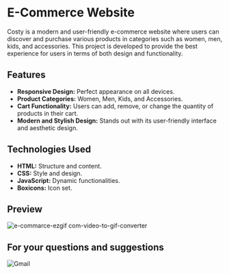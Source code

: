 #  E-Commerce Website

Costy is a modern and user-friendly e-commerce website where users can discover and purchase various products in categories such as women, men, kids, and accessories. This project is developed to provide the best experience for users in terms of both design and functionality.

## Features

- **Responsive Design:** Perfect appearance on all devices.
- **Product Categories:** Women, Men, Kids, and Accessories.
- **Cart Functionality:** Users can add, remove, or change the quantity of products in their cart.
- **Modern and Stylish Design:** Stands out with its user-friendly interface and aesthetic design.

## Technologies Used

- **HTML:** Structure and content.
- **CSS:** Style and design.
- **JavaScript:** Dynamic functionalities.
- **Boxicons:** Icon set.
## Preview 
![e-commarce-ezgif com-video-to-gif-converter](https://github.com/user-attachments/assets/9e226cff-d5c5-4187-916d-7002216b4235)


## For your questions and suggestions
<a href="mailto:mehmet.polat2035@gmail.com" target="_blank" style="text-decoration: none;">
    <img src="https://img.shields.io/badge/Gmail-D14836.svg?style=for-the-badge&logo=Gmail&logoColor=white" alt="Gmail">
</a>
